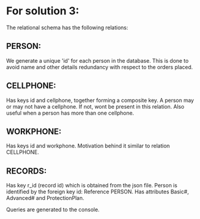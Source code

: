 # For solution 3:
The relational schema has the following relations:

## PERSON: 
We generate a unique 'id' for each person in the database. This is done to avoid name and other details redundancy with respect to the orders placed.
## CELLPHONE: 
Has keys id and cellphone, together forming a composite key. A person may or may not have a cellphone. If not, wont be present in this relation. Also useful when a person has more than one cellphone.
## WORKPHONE: 
Has keys id and workphone. Motivation behind it similar to relation CELLPHONE.
## RECORDS: 
Has key r_id (record id) which is obtained from the json file. Person is identified by the foreign key id: Reference PERSON. Has attributes Basic#, Advanced# and ProtectionPlan.

Queries are generated to the console.